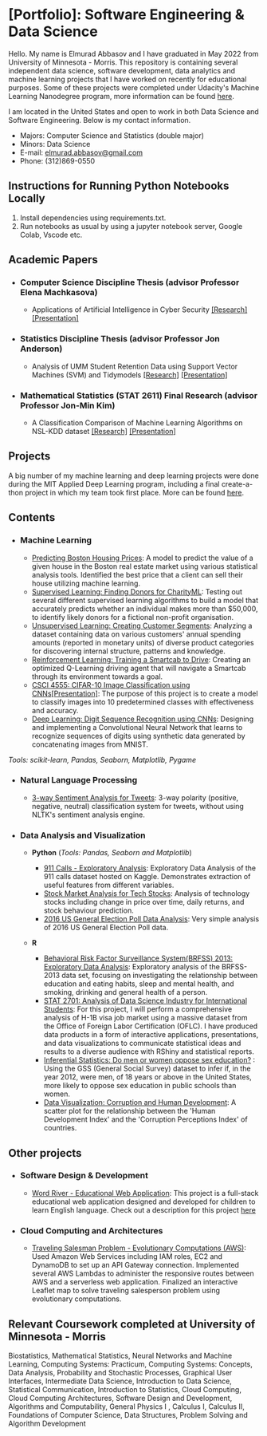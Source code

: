 # [Portfolio]: Software Engineering & Data Science

Hello. My name is Elmurad Abbasov and I have graduated in May 2022 from University of Minnesota - Morris. This repository is containing several independent data science, software development, data analytics and machine learning projects that I have worked on recently for educational purposes. Some of these projects were completed under Udacity's Machine Learning Nanodegree program, more information can be found [here](https://notebook.community/). 

I am located in the United States and open to work in both Data Science and Software Engineering. Below is my contact information.

- Majors: Computer Science and Statistics (double major)
- Minors: Data Science
- E-mail: elmurad.abbasov@gmail.com
- Phone: (312)869-0550

## Instructions for Running Python Notebooks Locally
1. Install dependencies using requirements.txt.
2. Run notebooks as usual by using a jupyter notebook server, Google Colab, Vscode etc.

## Academic Papers

- ### Computer Science Discipline Thesis (advisor Professor Elena Machkasova)
	- Applications of Artificial Intelligence in Cyber Security [[Research]](https://umm-csci.github.io/senior-seminar/seminars/fall2021/abbasov.pdf) [[Presentation]](https://umm-csci.github.io/senior-seminar/seminars/fall2021/abbasovslides.pdf)

- ### Statistics Discipline Thesis (advisor Professor Jon Anderson)
	- Analysis of UMM Student Retention Data using Support Vector Machines (SVM) and Tidymodels [[Research]](https://drive.google.com/file/d/1O_VCg4MN66kg8ub30IS-qU3dQ4XmUzu9/view) [[Presentation]](https://docs.google.com/presentation/d/e/2PACX-1vSkqkOjdJs2ELSA1POUmGhir2T65siKZAgxEhZ3TDka8Jtf1CNyT_DyUZOzepKN8D3sa-edCBm0qKNb/pub?start=false&loop=false&delayms=3000&slide=id.p)

- ### Mathematical Statistics (STAT 2611) Final Research (advisor Professor Jon-Min Kim)
	- A Classification Comparison of Machine Learning Algorithms on NSL-KDD dataset [[Research]](https://drive.google.com/file/d/1_7F2banseRN3rGNobj8sPlOb5Hwt7W_F/view?usp=sharing) [[Presentation]](https://docs.google.com/presentation/d/e/2PACX-1vQsd3o6ApDUfZ2O37Hdz2NE-wGB4lU6blZXkH9z_CZAQGC8N0-WAZnzoIp3VmelGJnRQWzKGXWIpw7i/pub?start=false&loop=false&delayms=3000)

## Projects
A big number of my machine learning and deep learning projects were done during the MIT Applied Deep Learning program, including a final create-a-thon project in which my team took first place. More can be found [here](https://github.com/abbas070/MITFutureMakers#readme). 

## Contents

- ### Machine Learning

	- [Predicting Boston Housing Prices](https://github.com/abbas070/data-science-portfolio/blob/main/predicting_boston_housing/boston_housing.ipynb): A model to predict the value of a given house in the Boston real estate market using various statistical analysis tools. Identified the best price that a client can sell their house utilizing machine learning.
	- [Supervised Learning: Finding Donors for CharityML](https://github.com/abbas070/data-science-portfolio/blob/main/donor_search/finding_donors.ipynb): Testing out several different supervised learning algorithms to build a model that accurately predicts whether an individual makes more than $50,000, to identify likely donors for a fictional non-profit organisation.
	- [Unsupervised Learning: Creating Customer Segments](https://github.com/abbas070/data-science-portfolio/blob/main/creating_customer_segments/customer_segments.ipynb): Analyzing a dataset containing data on various customers' annual spending amounts (reported in monetary units) of diverse product categories for discovering internal structure, patterns and knowledge.
	- [Reinforcement Learning: Training a Smartcab to Drive](https://github.com/abbas070/data-science-portfolio/tree/main/smartcab_driving_training): Creating an optimized Q-Learning driving agent that will navigate a Smartcab through its environment towards a goal.
	- [CSCI 4555: CIFAR-10 Image Classification using CNNs](https://github.com/abbas070/CSCI-4555-Final-Project#readme)[[Presentation]](https://docs.google.com/presentation/d/e/2PACX-1vTPuJBkrYaULDqIxPTr4gKFv4yCAsr-rkjVTbbTqJZjeBGxOksJEmS3Fr8-Tl52H2lWtJrVVGXbe7mL/pub?start=false&loop=false&delayms=3000): The purpose of this project is to create a model to classify images into 10 predetermined classes with effectiveness and accuracy.
	- [Deep Learning: Digit Sequence Recognition using CNNs](https://github.com/abbas070/data-science-portfolio/blob/main/mnist-digit-recognition/mnist-digit-classification.ipynb):  Designing and implementing a Convolutional Neural Network that learns to recognize sequences of digits using synthetic data generated by concatenating images from MNIST.

_Tools: scikit-learn, Pandas, Seaborn, Matplotlib, Pygame_ 

- ### Natural Language Processing

	- [3-way Sentiment Analysis for Tweets](https://github.com/abbas070/MITFutureMakers/blob/main/site/en/tutorials/keras/text_classification.ipynb): 3-way polarity (positive, negative, neutral) classification system for tweets, without using NLTK's sentiment analysis engine.

- ### Data Analysis and Visualization
	- __Python__ (_Tools: Pandas, Seaborn and Matplotlib_)
		- [911 Calls - Exploratory Analysis](https://github.com/abbas070/data-science-portfolio/blob/main/911-analysis/911%20Calls%20-%20Exploratory%20Analysis.ipynb): Exploratory Data Analysis of the 911 calls dataset hosted on Kaggle. Demonstrates extraction of useful features from different variables.
		- [Stock Market Analysis for Tech Stocks](https://github.com/abbas070/data-science-portfolio/blob/main/stock-market-analysis/Stock%20Market%20Analysis%20for%20Tech%20Stocks.ipynb): Analysis of technology stocks including change in price over time, daily returns, and stock behaviour prediction.
		- [2016 US General Election Poll Data Analysis](https://github.com/abbas070/data-science-portfolio/blob/main/election-poll-analysis/2016%20General%20Election%20Poll%20Analysis.ipynb): Very simple analysis of 2016 US General Election Poll data. 
	

	- __R__
		- [Behavioral Risk Factor Surveillance System(BRFSS) 2013: Exploratory Data Analysis](https://rpubs.com/Elmurad/brfss2013): Exploratory analysis of the BRFSS-2013 data set, focusing on investigating the relationship between education and eating habits, sleep and mental health, and smoking, drinking and general health of a person. 
		- [STAT 2701: Analysis of Data Science Industry for International Students](https://abbas070.github.io/DataScience2701Project/): For this project, I will perform a comprehensive analysis of H-1B visa job market using a massive dataset from the Office of Foreign Labor Certification (OFLC). I have produced data products in a form of interactive applications, presentations, and data visualizations to communicate statistical ideas and results to a diverse audience with RShiny and statistical reports.
		- [Inferential Statistics: Do men or women oppose sex education?](https://rpubs.com/Elmurad/stats-inference) : Using the GSS (General Social Survey) dataset to infer if, in the year 2012, were men, of 18 years or above in the United States, more likely to oppose sex education in public schools than women.
		- [Data Visualization: Corruption and Human Development](https://rpubs.com/Elmurad/economist_data): A scatter plot for the relationship between the 'Human Development Index' and the 'Corruption Perceptions Index' of countries.

## Other projects
- ### Software Design & Development
	- [Word River - Educational Web Application](https://github.com/UMM-CSci-3601-S21): This project is a full-stack educational web application designed and developed for children to learn English language. Check out a description for this project [here](https://docs.google.com/document/u/1/d/e/2PACX-1vQBlIGHfUhGw-P2hhjc5E9S1QN0pwwBJ6Z6s2pgXUMOWT18BMiP0JFrtSDW-coYM2yllTYfOYkuYUdZ/pub)

- ### Cloud Computing and Architectures
	- [Traveling Salesman Problem - Evolutionary Computations (AWS)](https://github.com/abbas070/EvoTSPFinalProject#readme): Used Amazon Web Services including IAM roles, EC2 and DynamoDB to set up an API Gateway connection. Implemented several AWS Lambdas to administer the responsive routes between AWS and a serverless web application. Finalized an interactive Leaflet map to solve traveling salesperson problem using evolutionary computations.

## Relevant Coursework completed at University of Minnesota - Morris

Biostatistics, Mathematical Statistics, Neural Networks and Machine Learning, Computing Systems: Practicum, Computing Systems: Concepts, Data Analysis, Probability and Stochastic Processes, Graphical User Interfaces, Intermediate Data Science, Introduction to Data Science, Statistical Communication, Introduction to Statistics, Cloud Computing, Cloud Computing Architectures, Software Design and Development, Algorithms and Computability, General Physics I , Calculus I, Calculus II, Foundations of Computer Science, Data Structures, Problem Solving and Algorithm Development 
